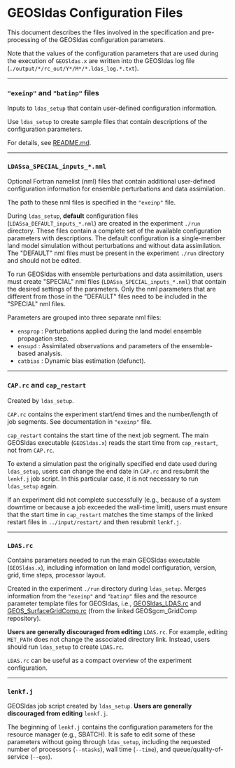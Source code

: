 # GEOSldas Configuration Files

This document describes the files involved in the specification and pre-processing of the GEOSldas configuration parameters.

Note that the values of the configuration parameters that are used during the execution of `GEOSldas.x` are written into the GEOSldas log file (`./output/*/rc_out/Y*/M*/*.ldas_log.*.txt`).

---
### `"exeinp"` and `"batinp"` files

Inputs to `ldas_setup` that contain user-defined configuration information.

Use `ldas_setup` to create sample files that contain descriptions of  the configuration parameters.

For details, see [README.md](https://github.com/GEOS-ESM/GEOSldas/blob/main/README.md).


---
### `LDASsa_SPECIAL_inputs_*.nml`

Optional Fortran namelist (nml) files that contain additional user-defined configuration information for ensemble perturbations and data assimilation.

The path to these nml files is specified in the `"exeinp"` file.

During `ldas_setup`, **default** configuration files (`LDASsa_DEFAULT_inputs_*.nml`) are created in the experiment `./run` directory.  These files contain a complete set of the available configuration parameters with descriptions.  The default configuration is a single-member land model simulation without perturbations and without data assimilation. The "DEFAULT" nml files must be present in the experiment `./run` directory and should not be edited.

To run GEOSldas with ensemble perturbations and data assimilation, users must create "SPECIAL" nml files (`LDASsa_SPECIAL_inputs_*.nml`) that contain the desired settings of the parameters.  Only the nml parameters that are different from those in the "DEFAULT" files need to be included in the "SPECIAL" nml files.

Parameters are grouped into three separate nml files:
* `ensprop` : Perturbations applied during the land model ensemble propagation step.
* `ensupd`  : Assimilated observations and parameters of the ensemble-based analysis.
* `catbias` : Dynamic bias estimation (defunct).


---
### `CAP.rc` and `cap_restart`

Created by `ldas_setup`.

`CAP.rc` contains the experiment start/end times and the number/length of job segments. See documentation in `"exeinp"` file.

`cap_restart` contains the start time of the next job segment.  The main GEOSldas executable (`GEOSldas.x`) reads the start time from `cap_restart`, not from `CAP.rc`.

To extend a simulation past the originally specified end date used during `ldas_setup`, users can change the end date in `CAP.rc` and resubmit the `lenkf.j` job script.  In this particular case, it is not necessary to run `ldas_setup` again.

If an experiment did not complete successfully (e.g., because of a system downtime or because a job exceeded the wall-time limit), users must ensure that the start time in `cap_restart` matches the time stamps of the linked restart files in `../input/restart/` and then resubmit `lenkf.j`.


---
### `LDAS.rc`

Contains parameters needed to run the main GEOSldas executable (`GEOSldas.x`), including information on land model configuration, version, grid, time steps, processor layout.

Created in the experiment `./run` directory during `ldas_setup`.  Merges information from the `"exeinp"` and `"batinp"` files and the resource parameter template files for GEOSldas, i.e., [GEOSldas_LDAS.rc](https://github.com/GEOS-ESM/GEOSldas/blob/main/src/Components/GEOSldas_GridComp/GEOSldas_App/GEOSldas_LDAS.rc) and  [GEOS_SurfaceGridComp.rc](https://github.com/GEOS-ESM/GEOSgcm_GridComp/blob/main/GEOSagcm_GridComp/GEOSphysics_GridComp/GEOSsurface_GridComp/Shared/GEOS_SurfaceGridComp.rc) (from the linked GEOSgcm_GridComp repository).

**Users are generally discouraged from editing** `LDAS.rc`.  For example, editing `MET_PATH` does not change the associated directory link.  Instead, users should run `ldas_setup` to create `LDAS.rc`.

`LDAS.rc` can be useful as a compact overview of the experiment configuration.

---
### `lenkf.j`

GEOSldas job script created by `ldas_setup`.  **Users are generally discouraged from editing** `lenkf.j`.

The beginning of `lenkf.j` contains the configuration parameters for the resource manager (e.g., SBATCH).  It is safe to edit some of these parameters without going through `ldas_setup`, including the requested number of processors (`--ntasks`), wall time (`--time`), and queue/quality-of-service (`--qos`).
